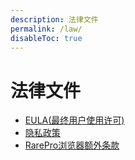 ```yaml
---
description: 法律文件
permalink: /law/
disableToc: true
---
```

# 法律文件

- [EULA(最终用户使用许可)](/eula/)
- [隐私政策](/privacy/)
- [RarePro浏览器额外条款](/rareprobrowserlaw/)

